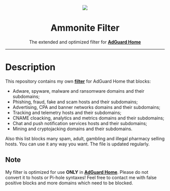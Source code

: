 <p align="center">
<img src="https://raw.githubusercontent.com/ammnt/Ammonite/master/ammnt_logo.png" />
</p>

<h1 align="center">Ammonite Filter</h1>

<p align="center">The extended and optimized filter for <a href="https://adguard.com/en/adguard-home.html"><b>AdGuard Home</b></a></p>

***

# Description

This repository contains my own <b><a href="https://ammnt.com/filter.txt">filter</a></b> for AdGuard Home that blocks:
- Adware, spyware, malware and ransomware domains and their subdomains;
- Phishing, fraud, fake and scam hosts and their subdomains;
- Advertising, CPA and banner networks domains and their subdomains;
- Tracking and telemetry hosts and their subdomains;
- CNAME cloacking, analytics and metrics domains and their subdomains;
- Chat and push notification services hosts and their subdomains;
- Mining and cryptojacking domains and their subdomains.

Also this list blocks many spam, adult, gambling and illegal pharmacy selling hosts. You can use it any way you want. The file is updated regularly.

## Note

My filter is optimized for use <b>ONLY</b> in <b><a href="https://github.com/AdguardTeam/AdGuardHome">AdGuard Home</a></b>. Please do not convert it to hosts or Pi-hole syntaxes! Feel free to contact me with false positive blocks and more domains which need to be blocked.
